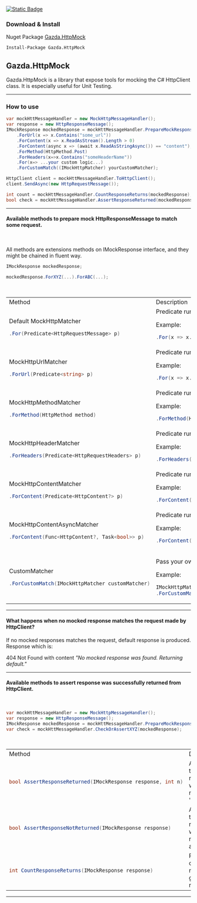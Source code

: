 [![Static Badge](https://img.shields.io/badge/Nuget-1.0.0-blue)](https://www.nuget.org/packages/Gazda.HttpMock)

### Download & Install

Nuget Package [Gazda.HttpMock](https://www.nuget.org/packages/Gazda.HttpMock)

```
Install-Package Gazda.HttpMock
```

## Gazda.HttpMock

Gazda.HttpMock is a library that expose tools for mocking the C# HttpClient class.
It is especially useful for Unit Testing.


---

### How to use

```csharp
var mockHttMessageHandler = new MockHttpMessageHandler();
var response = new HttpResponseMessage();
IMockResponse mockedResponse = mockHttMessageHandler.PrepareMockResponse(response)
    .ForUrl(x => x.Contains("some_url"))
    .ForContent(x => x.ReadAsStream().Length > 0)
    .ForContent(async x => (await x.ReadAsStringAsync()) == "content");
    .ForMethod(HttpMethod.Post)
    .ForHeaders(x=>x.Contains("someHeaderName"))
    .For(x=> ...your custom logic...)
    .ForCustomMatch((IMockHttpMatcher) yourCustomMatcher);

HttpClient client = mockHttMessageHandler.ToHttpClient();
client.SendAsync(new HttpRequestMessage());

int count = mockHttMessageHandler.CountResponseReturns(mockedResponse);
bool check = mockHttMessageHandler.AssertResponseReturned(mockedResponse, 2);

```

---

#### Available methods to prepare mock HttpResponseMessage to match some request.

<br/>

All methods are extensions methods on IMockResponse interface, and they might be chained in fluent way.

```csharp
IMockResponse mockedResponse;

mockedResponse.ForXYZ(...).ForABC(...);
```

<br/>

<table>
<tr>
<td> Method </td> <td> Description </td>
</tr>

<tr>
<td>

Default MockHttpMatcher

```csharp
.For(Predicate<HttpRequestMessage> p)
```

</td>
<td>
Predicate run against request (HttpRequestMessage)

Example:

```csharp
.For(x => x.Method == HttpMethod.Get)
```

</td>
</tr>

<tr>
<td>

MockHttpUrlMatcher

```csharp
.ForUrl(Predicate<string> p)
```

</td>
<td>
Predicate run against request.RequestUri.ToString() (string)

Example:

```csharp
.For(x => x.Contains("url_part"))
```

</td>
</tr>

<tr>
<td>

MockHttpMethodMatcher

```csharp
.ForMethod(HttpMethod method)
```

</td>
<td>
Predicate run against request.Method (HttpMethod)

Example:

```csharp
.ForMethod(HttpMethod.Post)
```

</td>
</tr>

<tr>
<td>

MockHttpHeaderMatcher

```csharp
.ForHeaders(Predicate<HttpRequestHeaders> p)
```

</td>
<td>
Predicate run against request.Headers (HttpRequestHeaders)

Example:

```csharp
.ForHeaders(x => x.Contains("some_header"))
```

</td>
</tr>

<tr>
<td>

MockHttpContentMatcher

```csharp
.ForContent(Predicate<HttpContent?> p)
```

</td>
<td>
Predicate run against request.Content (HttpContent?)

Example:

```csharp
.ForContent(x => x != null)
```

</td>
</tr>

<tr>
<td>

MockHttpContentAsyncMatcher

```csharp
.ForContent(Func<HttpContent?, Task<bool>> p)
```

</td>
<td>
Predicate run against request.Content (HttpContent?)

Example:

```csharp
.ForContent(async x => (await x.ReadAsStringAsync()).Equals("hello"))
```

</td>
</tr>

<tr>
<td>

CustomMatcher

```csharp
.ForCustomMatch(IMockHttpMatcher customMatcher)
```

</td>
<td>

Pass your own implementation of IMockHttpMatcher

Example:

```csharp
IMockHttpMatcher customMatcher = new YourOwnCustomMatcher();
.ForCustomMatch(customMatcher)
```

</td>
</tr>







</table>

---

#### What happens when no mocked response matches the request made by HttpClient?

If no mocked responses matches the request, default response is produced.  
Response which is:

404 Not Found with content
_"No mocked response was found. Returning default."_

---

#### Available methods to assert response was successfully returned from HttpClient.

<br/>

```csharp
var mockHttMessageHandler = new MockHttpMessageHandler();
var response = new HttpResponseMessage();
IMockResponse mockedResponse = mockHttMessageHandler.PrepareMockResponse(response)
var check = mockHttMessageHandler.CheckOrAssertXYZ(mockedResponse);
```

<br/>

<table>

<tr>
<td> Method </td> <td> Description </td>
</tr>

<tr>
<td>

```csharp
bool AssertResponseReturned(IMockResponse response, int n)
```

</td>
<td>
Asserts that given response was returned 'n' times.
</td>
</tr>

<tr>
<td>

```csharp
bool AssertResponseNotReturned(IMockResponse response)
```

</td>
<td>
Asserts that given response was not returned at all.
</td>
</tr>

<tr>
<td>

```csharp
int CountResponseReturns(IMockResponse response)
```

</td>
<td>
Returns count of returns of given response.
</td>
</tr>




</table>

---
